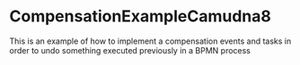 # CompensationExampleCamudna8
This is an example of how to implement a compensation events and tasks in order to undo something executed previously in a BPMN process
